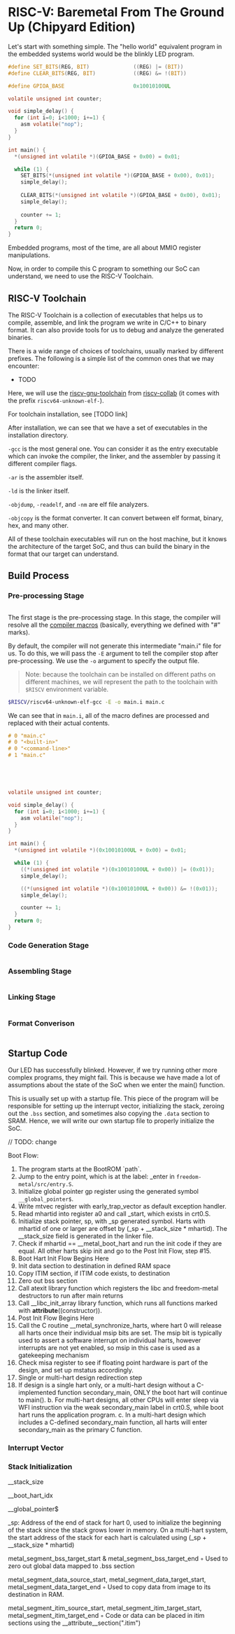 # RISC-V: Baremetal From The Ground Up (Chipyard Edition)

Let's start with something simple. The "hello world" equivalent program in the embedded systems world would be the blinkly LED program.

```c
#define SET_BITS(REG, BIT)              ((REG) |= (BIT))
#define CLEAR_BITS(REG, BIT)            ((REG) &= !(BIT))

#define GPIOA_BASE                      0x10010100UL

volatile unsigned int counter;

void simple_delay() {
  for (int i=0; i<1000; i+=1) {
    asm volatile("nop");
  }
}

int main() {
  *(unsigned int volatile *)(GPIOA_BASE + 0x00) = 0x01;

  while (1) {
    SET_BITS(*(unsigned int volatile *)(GPIOA_BASE + 0x00), 0x01);
    simple_delay();
    
    CLEAR_BITS(*(unsigned int volatile *)(GPIOA_BASE + 0x00), 0x01);
    simple_delay();
    
    counter += 1;
  }
  return 0;
}

```

Embedded programs, most of the time, are all about MMIO register manipulations.

Now, in order to compile this C program to something our SoC can understand, we need to use the RISC-V Toolchain.



## RISC-V Toolchain

The RISC-V Toolchain is a collection of executables that helps us to compile, assemble, and link the program we write in C/C++ to binary format. It can also provide tools for us to debug and analyze the generated binaries.

There is a wide range of choices of toolchains, usually marked by different prefixes. The following is a simple list of the common ones that we may encounter:

* TODO

Here, we will use the [riscv-gnu-toolchain](https://github.com/riscv-collab/riscv-gnu-toolchain) from [riscv-collab](https://github.com/riscv-collab) (it comes with the prefix `riscv64-unknown-elf-`).

For toolchain installation, see \[TODO link]



After installation, we can see that we have a set of executables in the installation directory.

`-gcc` is the most general one. You can consider it as the entry executable which can invoke the compiler, the linker, and the assembler by passing it different compiler flags.

`-ar` is the assembler itself.

`-ld` is the linker itself.

`-objdump`, `-readelf`, and `-nm` are elf file analyzers.

`-objcopy` is the format converter. It can convert between elf format, binary, hex, and many other.

All of these toolchain executables will run on the host machine, but it knows the architecture of the target SoC, and thus can build the binary in the format that our target can understand.



## Build Process

### Pre-processing Stage

<figure><img src="../.gitbook/assets/image (2).png" alt=""><figcaption></figcaption></figure>

The first stage is the pre-processing stage. In this stage, the compiler will resolve all the [compiler macros](https://gcc.gnu.org/onlinedocs/cpp/Macros.html) (basically, everything we defined with "#" marks).&#x20;



By default, the compiler will not generate this intermediate "main.i" file for us. To do this, we will pass the `-E` argument to tell the compiler stop after pre-processing. We use the `-o` argument to specify the output file.

> Note: because the toolchain can be installed on different paths on different machines, we will represent the path to the toolchain with `$RISCV` environment variable.

```bash
$RISCV/riscv64-unknown-elf-gcc -E -o main.i main.c
```



We can see that in `main.i`, all of the macro defines are processed and replaced with their actual contents.

```c
# 0 "main.c"
# 0 "<built-in>"
# 0 "<command-line>"
# 1 "main.c"





volatile unsigned int counter;

void simple_delay() {
  for (int i=0; i<1000; i+=1) {
    asm volatile("nop");
  }
}

int main() {
  *(unsigned int volatile *)(0x10010100UL + 0x00) = 0x01;

  while (1) {
    ((*(unsigned int volatile *)(0x10010100UL + 0x00)) |= (0x01));
    simple_delay();

    ((*(unsigned int volatile *)(0x10010100UL + 0x00)) &= !(0x01));
    simple_delay();

    counter += 1;
  }
  return 0;
}

```



### Code Generation Stage

<figure><img src="../.gitbook/assets/image (16).png" alt=""><figcaption></figcaption></figure>





### Assembling Stage

<figure><img src="../.gitbook/assets/image (15).png" alt=""><figcaption></figcaption></figure>



### Linking Stage



<figure><img src="../.gitbook/assets/image (1).png" alt=""><figcaption></figcaption></figure>



### Format Converison

<figure><img src="../.gitbook/assets/image.png" alt=""><figcaption></figcaption></figure>



## Startup Code

Our LED has successfully blinked. However, if we try running other more complex programs, they might fail. This is because we have made a lot of assumptions about the state of the SoC when we enter the main() function.&#x20;

This is usually set up with a startup file. This piece of the program will be responsible for setting up the interrupt vector, initializing the stack, zeroing out the `.bss` section, and sometimes also copying the `.data` section to SRAM. Hence, we will write our own startup file to properly initialize the SoC.



// TODO: change

Boot Flow:

1. The program starts at the BootROM \`path\`.
2. Jump to the entry point, which is at the label: \_enter in `freedom-metal/src/entry.S`.
3. Initialize global pointer gp register using the generated symbol `__global_pointer$`.
4. Write mtvec register with early\_trap\_vector as default exception handler.
5. Read mhartid into register a0 and call \_start, which exists in crt0.S.
6. Initialize stack pointer, sp, with \_sp generated symbol. Harts with mhartid of one or larger are offset by (\_sp + \_\_stack\_size \* mhartid). The \_\_stack\_size field is generated in the linker file.
7. Check if mhartid == \_\_metal\_boot\_hart and run the init code if they are equal. All other harts skip init and go to the Post Init Flow, step #15.
8. Boot Hart Init Flow Begins Here
9. Init data section to destination in defined RAM space
10. Copy ITIM section, if ITIM code exists, to destination
11. Zero out bss section
12. Call atexit library function which registers the libc and freedom-metal destructors to run after main returns
13. Call \_\_libc\_init\_array library function, which runs all functions marked with **attribute**((constructor)).
14. Post Init Flow Begins Here
15. Call the C routine \_\_metal\_synchronize\_harts, where hart 0 will release all harts once their individual msip bits are set. The msip bit is typically used to assert a software interrupt on individual harts, however interrupts are not yet enabled, so msip in this case is used as a gatekeeping mechanism
16. Check misa register to see if floating point hardware is part of the design, and set up mstatus accordingly.
17. Single or multi-hart design redirection step
18. If design is a single hart only, or a multi-hart design without a C-implemented function secondary\_main, ONLY the boot hart will continue to main(). b. For multi-hart designs, all other CPUs will enter sleep via WFI instruction via the weak secondary\_main label in crt0.S, while boot hart runs the application program. c. In a multi-hart design which includes a C-defined secondary\_main function, all harts will enter secondary\_main as the primary C function.

&#x20;



### Interrupt Vector



### Stack Initialization







\_\_stack\_size

\_\_boot\_hart\_idx

\_\_global\_pointer$

\_sp: Address of the end of stack for hart 0, used to initialize the beginning of the stack since the stack grows lower in memory. On a multi-hart system, the start address of the stack for each hart is calculated using (\_sp + \_\_stack\_size \* mhartid)

metal\_segment\_bss\_target\_start & metal\_segment\_bss\_target\_end ◦ Used to zero out global data mapped to .bss section

metal\_segment\_data\_source\_start, metal\_segment\_data\_target\_start, metal\_segment\_data\_target\_end ◦ Used to copy data from image to its destination in RAM.

metal\_segment\_itim\_source\_start, metal\_segment\_itim\_target\_start, metal\_segment\_itim\_target\_end ◦ Code or data can be placed in itim sections using the \_\_attribute\_\_section(".itim")







